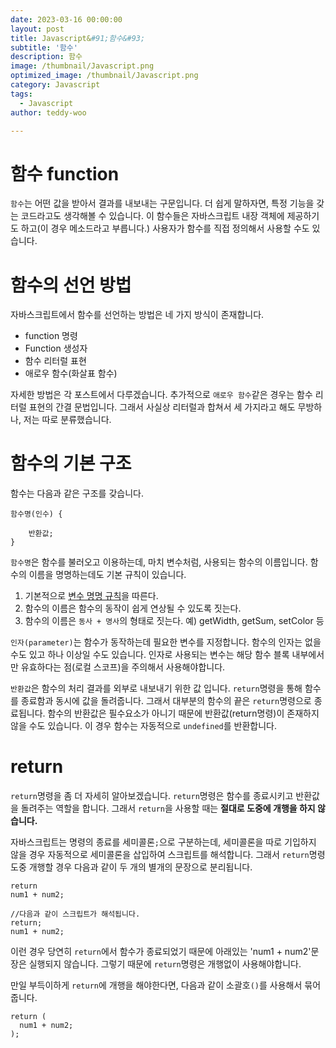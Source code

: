 ```yaml
---
date: 2023-03-16 00:00:00
layout: post
title: Javascript&#91;함수&#93; 
subtitle: '함수'
description: 함수
image: /thumbnail/Javascript.png
optimized_image: /thumbnail/Javascript.png
category: Javascript
tags:
  - Javascript
author: teddy-woo

---
```


# 함수 function

`함수`는 어떤 값을 받아서 결과를 내보내는 구문입니다. 더 쉽게 말하자면, 특정 기능을 갖는 코드라고도 생각해볼 수 있습니다. 이 함수들은 자바스크립트 내장 객체에 제공하기도 하고(이 경우 메소드라고 부릅니다.) 사용자가 함수를 직접 정의해서 사용할 수도 있습니다.

# 함수의 선언 방법

자바스크립트에서 함수를 선언하는 방법은 네 가지 방식이 존재합니다.

- function 명령
- Function 생성자
- 함수 리터럴 표현
- 애로우 함수(화살표 함수)

자세한 방법은 각 포스트에서 다루겠습니다. 추가적으로 `애로우 함수`같은 경우는 함수 리터럴 표현의 간결 문법입니다. 그래서 사실상 리터럴과 합쳐서 세 가지라고 해도 무방하나, 저는 따로 분류했습니다.

# 함수의 기본 구조

함수는 다음과 같은 구조를 갖습니다.

```
함수명(인수) {

	반환값;
}
```

`함수명`은 함수를 불러오고 이용하는데, 마치 변수처럼, 사용되는 함수의 이름입니다. 함수의 이름을 명명하는데도 기본 규칙이 있습니다.

1. 기본적으로 [변수 명명 규칙](https://velog.io/@bami/Javascript-%EB%B3%80%EC%88%98-%EC%84%A0%EC%96%B8%ED%95%98%EA%B8%B0)을 따른다.
2. 함수의 이름은 함수의 동작이 쉽게 연상될 수 있도록 짓는다.
3. 함수의 이름은 `동사 + 명사`의 형태로 짓는다. 예) getWidth, getSum, setColor 등

`인자(parameter)`는 함수가 동작하는데 필요한 변수를 지정합니다. 함수의 인자는 없을 수도 있고 하나 이상일 수도 있습니다. 인자로 사용되는 변수는 해당 함수 블록 내부에서만 유효하다는 점(로컬 스코프)을 주의해서 사용해야합니다.

`반환값`은 함수의 처리 결과를 외부로 내보내기 위한 값 입니다. `return`명령을 통해 함수를 종료함과 동시에 값을 돌려줍니다. 그래서 대부분의 함수의 끝은 `return`명령으로 종료됩니다. 함수의 반환값은 필수요소가 아니기 때문에 반환값(return명령)이 존재하지 않을 수도 있습니다. 이 경우 함수는 자동적으로 `undefined`를 반환합니다.

# return

`return`명령을 좀 더 자세히 알아보겠습니다. `return`명령은 함수를 종료시키고 반환값을 돌려주는 역할을 합니다. 그래서 `return`을 사용할 때는 **절대로 도중에 개행을 하지 않습니다.**

자바스크립트는 명령의 종료를 세미콜론`;`으로 구분하는데, 세미콜론을 따로 기입하지 않을 경우 자동적으로 세미콜론을 삽입하여 스크립트를 해석합니다. 그래서 `return`명령 도중 개행할 경우 다음과 같이 두 개의 별개의 문장으로 분리됩니다.

```
return
num1 + num2;

//다음과 같이 스크립트가 해석됩니다.
return;
num1 + num2;
```

이런 경우 당연히 `return`에서 함수가 종료되었기 때문에 아래있는 'num1 + num2'문장은 실행되지 않습니다. 그렇기 때문에 `return`명령은 개행없이 사용해야합니다.

만일 부득이하게 `return`에 개행을 해야한다면, 다음과 같이 소괄호`()`를 사용해서 묶어줍니다.

```
return (
  num1 + num2;
);
```
